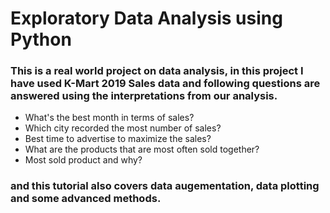 # Exploratory Data Analysis using Python
### This is a real world project on data analysis, in this project I have used K-Mart 2019 Sales data and following questions are answered using the interpretations from our analysis.
- What's the best month in terms of sales?
- Which city recorded the most number of sales?
- Best time to advertise to maximize the sales?
- What are the products that are most often sold together?
- Most sold product and why?

### and this tutorial also covers data augementation, data plotting and some advanced methods.

